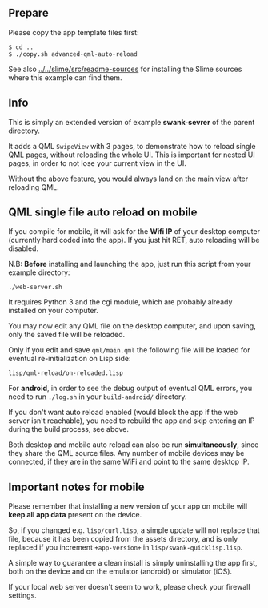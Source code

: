 
Prepare
-------

Please copy the app template files first:
```
$ cd ..
$ ./copy.sh advanced-qml-auto-reload
```

See also [../../slime/src/readme-sources](../../slime/src/readme-sources.md) for
installing the Slime sources where this example can find them.



Info
----

This is simply an extended version of example **swank-sevrer** of the parent
directory.

It adds a QML `SwipeView` with 3 pages, to demonstrate how to reload single
QML pages, without reloading the whole UI. This is important for nested UI
pages, in order to not lose your current view in the UI.

Without the above feature, you would always land on the main view after
reloading QML.



QML single file auto reload on mobile
-------------------------------------

If you compile for mobile, it will ask for the **Wifi IP** of your desktop
computer (currently hard coded into the app). If you just hit RET, auto
reloading will be disabled.

N.B: **Before** installing and launching the app, just run this script from
your example directory:
```
./web-server.sh
```
It requires Python 3 and the cgi module, which are probably already installed
on your computer.

You may now edit any QML file on the desktop computer, and upon saving, only
the saved file will be reloaded.

Only if you edit and save `qml/main.qml` the following file will be loaded for
eventual re-initialization on Lisp side:
```
lisp/qml-reload/on-reloaded.lisp
```
For **android**, in order to see the debug output of eventual QML errors, you
need to run `./log.sh` in your `build-android/` directory.

If you don't want auto reload enabled (would block the app if the web server
isn't reachable), you need to rebuild the app and skip entering an IP during
the build process, see above.

Both desktop and mobile auto reload can also be run **simultaneously**, since
they share the QML source files. Any number of mobile devices may be connected,
if they are in the same WiFi and point to the same desktop IP.


Important notes for mobile
--------------------------

Please remember that installing a new version of your app on mobile will
**keep all app data** present on the device.

So, if you changed e.g. `lisp/curl.lisp`, a simple update will not replace
that file, because it has been copied from the assets directory, and is only
replaced if you increment `+app-version+` in `lisp/swank-quicklisp.lisp`.

A simple way to guarantee a clean install is simply uninstalling the app first,
both on the device and on the emulator (android) or simulator (iOS).

If your local web server doesn't seem to work, please check your firewall
settings.
